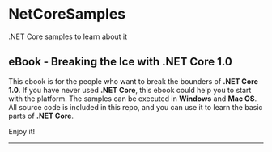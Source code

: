 # NetCoreSamples
.NET Core samples to learn about it


## eBook - Breaking the Ice with .NET Core 1.0

This ebook is for the people who want to break the bounders of **.NET Core 1.0**.
If you have never used **.NET Core**, this ebook could help you to start with the platform.
The samples can be executed in **Windows** and **Mac OS**.
All source code is included in this repo, and you can use it to learn the basic parts of **.NET Core**.

Enjoy it!

---